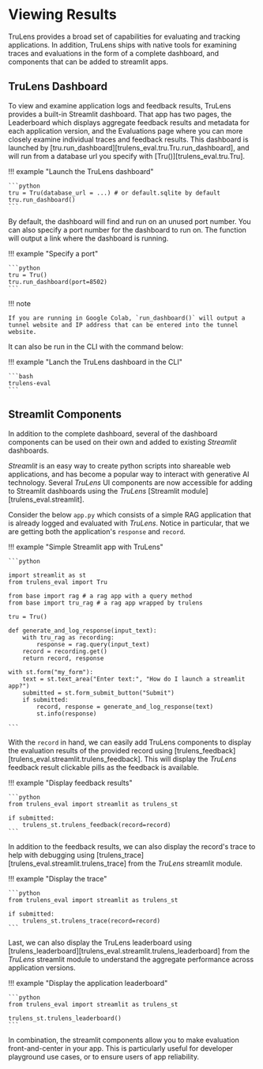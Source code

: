 # Viewing Results

TruLens provides a broad set of capabilities for evaluating and tracking applications. In addition, TruLens ships with native tools for examining traces and evaluations in the form of a complete dashboard, and components that can be added to streamlit apps.

## TruLens Dashboard

To view and examine application logs and feedback results, TruLens provides a built-in Streamlit dashboard. That app has two pages, the Leaderboard which displays aggregate feedback results and metadata for each application version, and the Evaluations page where you can more closely examine individual traces and feedback results. This dashboard is launched by [tru.run_dashboard][trulens_eval.tru.Tru.run_dashboard], and will run from a database url you specify with  [Tru()][trulens_eval.tru.Tru].

!!! example "Launch the TruLens dashboard"

    ```python
    tru = Tru(database_url = ...) # or default.sqlite by default
    tru.run_dashboard()
    ```

By default, the dashboard will find and run on an unused port number. You can also specify a port number for the dashboard to run on. The function will output a link where the dashboard is running.

!!! example "Specify a port"

    ```python
    tru = Tru()
    tru.run_dashboard(port=8502)
    ```

!!! note

    If you are running in Google Colab, `run_dashboard()` will output a tunnel website and IP address that can be entered into the tunnel website.

It can also be run in the CLI with the command below:

!!! example "Lanch the TruLens dashboard in the CLI"

    ```bash
    trulens-eval
    ```

## Streamlit Components

In addition to the complete dashboard, several of the dashboard components can be used on their own and added to existing _Streamlit_ dashboards.

_Streamlit_ is an easy way to create python scripts into shareable web applications, and has become a popular way to interact with generative AI technology. Several _TruLens_ UI components are now accessible for adding to Streamlit dashboards using the _TruLens_ [Streamlit module][trulens_eval.streamlit].

Consider the below `app.py` which consists of a simple RAG application that is already logged and evaluated with _TruLens_. Notice in particular, that we are getting both the application's `response` and `record`.

!!! example "Simple Streamlit app with TruLens"

    ```python

    import streamlit as st
    from trulens_eval import Tru

    from base import rag # a rag app with a query method
    from base import tru_rag # a rag app wrapped by trulens

    tru = Tru()

    def generate_and_log_response(input_text):
        with tru_rag as recording:
            response = rag.query(input_text)
        record = recording.get()
        return record, response

    with st.form("my_form"):
        text = st.text_area("Enter text:", "How do I launch a streamlit app?")
        submitted = st.form_submit_button("Submit")
        if submitted:
            record, response = generate_and_log_response(text)
            st.info(response)

    ```

With the `record` in hand, we can easily add TruLens components to display the evaluation results of the provided record using [trulens_feedback][trulens_eval.streamlit.trulens_feedback]. This will display the _TruLens_ feedback result clickable pills as the feedback is available.

!!! example "Display feedback results"

    ```python
    from trulens_eval import streamlit as trulens_st

    if submitted:
        trulens_st.trulens_feedback(record=record)
    ```

In addition to the feedback results, we can also display the record's trace to help with debugging using [trulens_trace][trulens_eval.streamlit.trulens_trace] from the _TruLens_ streamlit module.

!!! example "Display the trace"

    ```python
    from trulens_eval import streamlit as trulens_st

    if submitted:
        trulens_st.trulens_trace(record=record)
    ```

Last, we can also display the TruLens leaderboard using [trulens_leaderboard][trulens_eval.streamlit.trulens_leaderboard] from the _TruLens_ streamlit module to understand the aggregate performance across application versions.

!!! example "Display the application leaderboard"

    ```python
    from trulens_eval import streamlit as trulens_st

    trulens_st.trulens_leaderboard()
    ```

In combination, the streamlit components allow you to make evaluation front-and-center in your app. This is particularly useful for developer playground use cases, or to ensure users of app reliability.